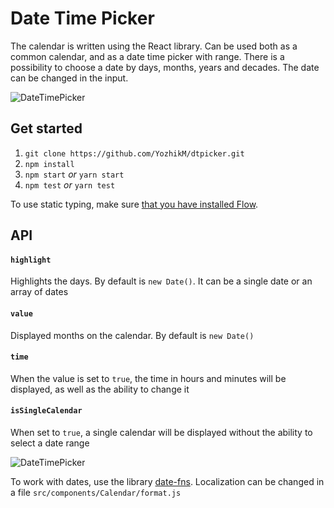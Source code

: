 # Date Time Picker

The calendar is written using the React library. Can be used both as a common calendar, and as a date time picker with range.
There is a possibility to choose a date by days, months, years and decades.
The date can be changed in the input.

![DateTimePicker](http://mysolaris.xyz/%D0%A1%D0%BD%D0%B8%D0%BC%D0%BE%D0%BA%20%D1%8D%D0%BA%D1%80%D0%B0%D0%BD%D0%B0%202017-10-16%20%D0%B2%204.26.32%20%D0%9F%D0%9F.png)


## Get started

1. `git clone https://github.com/YozhikM/dtpicker.git`
2. `npm install`
3. `npm start` *or* `yarn start`
4. `npm test` *or* `yarn test`

To use static typing, make sure [that you have installed Flow](https://flow.org/en/docs/install).

## API

#### `highlight`
Highlights the days. By default is `new Date()`. It can be a single date or an array of dates

#### `value`
Displayed months on the calendar. By default is `new Date()`

#### `time`
When the value is set to `true`, the time in hours and minutes will be displayed, as well as the ability to change it

#### `isSingleCalendar`
When set to `true`, a single calendar will be displayed without the ability to select a date range

![DateTimePicker](http://mysolaris.xyz/single.png)

To work with dates, use the library [date-fns](https://date-fns.org). Localization can be changed in a file `src/components/Calendar/format.js`
